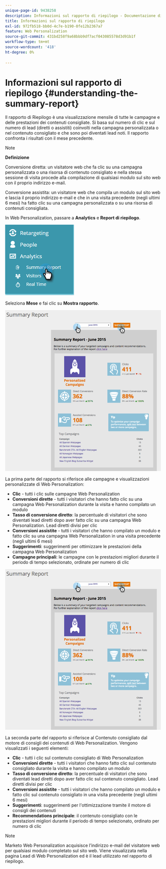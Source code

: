 ```yaml
---
unique-page-id: 9438258
description: Informazioni sul rapporto di riepilogo - Documentazione di Marketo - Documentazione del prodotto
title: Informazioni sul rapporto di riepilogo
exl-id: 972fb518-bb0d-4c7e-b190-0fe12b2367a7
feature: Web Personalization
source-git-commit: 431bd258f9a68bbb9df7acf043085578d3d91b1f
workflow-type: tm+mt
source-wordcount: '418'
ht-degree: 0%

---
```


# Informazioni sul rapporto di riepilogo {#understanding-the-summary-report}

Il rapporto di Riepilogo è una visualizzazione mensile di tutte le campagne e delle prestazioni dei contenuti consigliate. Si basa sul numero di clic e sul numero di lead (diretti o assistiti) coinvolti nella campagna personalizzata o nel contenuto consigliato e che sono poi diventati lead noti. Il rapporto confronta i risultati con il mese precedente.

>[!NOTE]
>
>**Definizione**
>
>Conversione diretta: un visitatore web che fa clic su una campagna personalizzata o una risorsa di contenuto consigliato e nella stessa sessione di visita procede alla compilazione di qualsiasi modulo sul sito web con il proprio indirizzo e-mail.
>
>Conversione assistita: un visitatore web che compila un modulo sul sito web e lascia il proprio indirizzo e-mail e che in una visita precedente (negli ultimi 6 mesi) ha fatto clic su una campagna personalizzata o su una risorsa di contenuti consigliata.

In Web Personalization, passare a **Analytics** e **Report di riepilogo**.

![](assets/image2016-4-6-10-3a15-3a58.png)

Seleziona **Mese** e fai clic su **Mostra rapporto**.

![](assets/2.png)

La prima parte del rapporto si riferisce alle campagne e visualizzazioni personalizzate di Web Personalization:

* **Clic** - tutti i clic sulle campagne Web Personalization
* **Conversioni dirette** - tutti i visitatori che hanno fatto clic su una campagna Web Personalization durante la visita e hanno compilato un modulo
* **Tasso di conversione diretto**: la percentuale di visitatori che sono diventati lead diretti dopo aver fatto clic su una campagna Web Personalization. Lead diretti divisi per clic
* **Conversioni assistite** - tutti i visitatori che hanno compilato un modulo e fatto clic su una campagna Web Personalization in una visita precedente (negli ultimi 6 mesi)
* **Suggerimenti**: suggerimenti per ottimizzare le prestazioni della campagna Web Personalization
* **Campagne principali**: le campagne con le prestazioni migliori durante il periodo di tempo selezionato, ordinate per numero di clic

![](assets/3.png)

La seconda parte del rapporto si riferisce al Contenuto consigliato dal motore di consigli dei contenuti di Web Personalization. Vengono visualizzati i seguenti elementi:

* **Clic** - tutti i clic sul contenuto consigliato di Web Personalization
* **Conversioni dirette** - tutti i visitatori che hanno fatto clic sul contenuto consigliato durante la visita e hanno compilato un modulo
* **Tasso di conversione diretto**: la percentuale di visitatori che sono diventati lead diretti dopo aver fatto clic sul contenuto consigliato. Lead diretti divisi per clic
* **Conversioni assistite** - tutti i visitatori che hanno compilato un modulo e fatto clic sul contenuto consigliato in una visita precedente (negli ultimi 6 mesi)
* **Suggerimenti**: suggerimenti per l&#39;ottimizzazione tramite il motore di consigli dei contenuti
* **Recommendations principale**: il contenuto consigliato con le prestazioni migliori durante il periodo di tempo selezionato, ordinato per numero di clic

>[!NOTE]
>
>Marketo Web Personalization acquisisce l’indirizzo e-mail del visitatore web per qualsiasi modulo completato sul sito web. Viene visualizzata nella pagina Lead di Web Personalization ed è il lead utilizzato nel rapporto di riepilogo.
